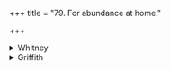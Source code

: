 +++
title = "79. For abundance at home."

+++

<details><summary>Whitney</summary>

### Comment
⌊"Verse" 3 is prose.⌋ Found also in Pāipp. xix.; and in TS. iii. 3.82-3. Kāuś. uses the hymn in a rite ⌊21. 7⌋ for prosperity (for fatness in grain, comm.), and it is reckoned (note to 19. 1) to the puṣṭika mantras. Vāit. (31. 4) has it in the sattra, on the ekāṣṭakā day, with offerings to the two deities mentioned.


### Translations
Translated: Griffith, i. 288; Bloomfield, 141, 499.
</details>

<details><summary>Griffith</summary>

A prayer for seasonable rain and prosperity
</details>
